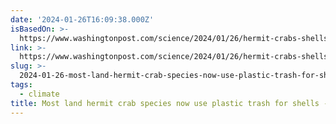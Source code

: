 ```yaml
---
date: '2024-01-26T16:09:38.000Z'
isBasedOn: >-
  https://www.washingtonpost.com/science/2024/01/26/hermit-crabs-shells-plastic-trash/
link: >-
  https://www.washingtonpost.com/science/2024/01/26/hermit-crabs-shells-plastic-trash/
slug: >-
  2024-01-26-most-land-hermit-crab-species-now-use-plastic-trash-for-shells-the-washin
tags:
  - climate
title: Most land hermit crab species now use plastic trash for shells - The Washin
---
```


